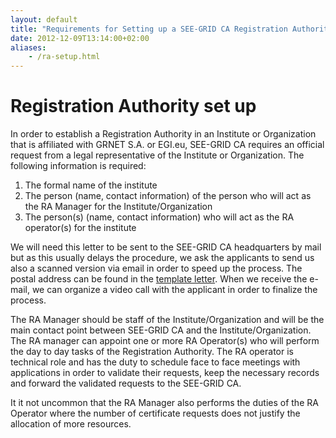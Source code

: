 ```yaml
---
layout: default
title: "Requirements for Setting up a SEE-GRID CA Registration Authority"
date: 2012-12-09T13:14:00+02:00
aliases:
    - /ra-setup.html
---
```


Registration Authority set up
=============================

In order to establish a Registration Authority in an Institute or Organization that is affiliated with GRNET S.A. or EGI.eu, SEE-GRID CA requires an official request from a legal representative of the Institute or Organization. The following information is required:

1. The formal name of the institute
1. The person (name, contact information) of the person who will act as the RA Manager for the Institute/Organization
1. The person(s) (name, contact information) who will act as the RA operator(s) for the institute

We will need this letter to be sent to the SEE-GRID CA headquarters by mail but as this usually delays the procedure, we ask the applicants to send us also a scanned version via email in order to speed up the process. The postal address can be found in the [template letter][template]. When we receive the e-mail, we can organize a video call with the applicant in order to finalize the process.

[template]: /assets/SEE-GRID-CA-RA-Assignment.docx

The RA Manager should be staff of the Institute/Organization and will be the main contact point between SEE-GRID CA and the Institute/Organization. The RA manager can appoint one or more RA Operator(s) who will perform the day to day tasks of the Registration Authority. The RA operator is technical role and has the duty to schedule face to face meetings with applications in order to validate their requests, keep the necessary records and forward the validated requests to the SEE-GRID CA.

It it not uncommon that the RA Manager also performs the duties of the RA Operator where the number of certificate requests does not justify the allocation of more resources.
